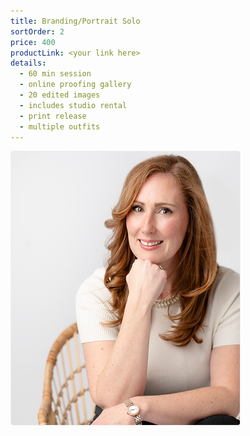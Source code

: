 ```yaml
---
title: Branding/Portrait Solo
sortOrder: 2
price: 400
productLink: <your link here>
details:
  - 60 min session
  - online proofing gallery
  - 20 edited images
  - includes studio rental
  - print release
  - multiple outfits
---
```


![Solo Session](../../assets/soloSession.png)
